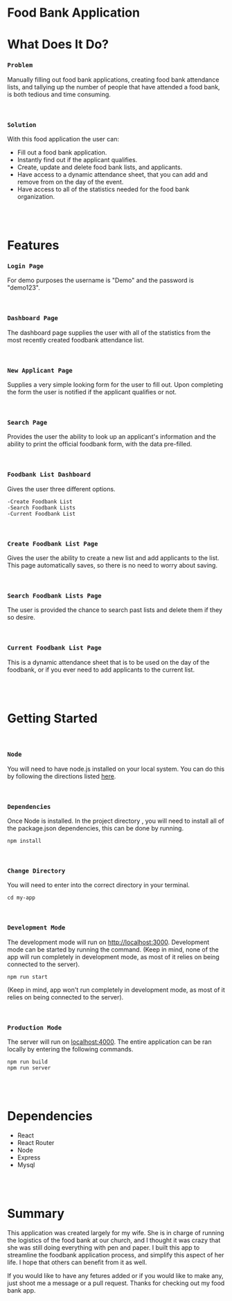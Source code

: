 # Food Bank Application

# What Does It Do?

### `Problem`
Manually filling out food bank applications, creating food bank attendance lists, and tallying up the number of people that have attended a food bank, is both tedious and time consuming.  

<br/>

### `Solution`
With this food application the user can:

- Fill out a food bank application.
- Instantly find out if the applicant qualifies.
- Create, update and delete food bank lists, and applicants.
- Have access to a dynamic attendance sheet, that you can add and remove from on the day of the event.
- Have access to all of the statistics needed for the food bank organization.
 
<br/>
<br/>

# Features

### `Login Page`
For demo purposes the username is "Demo" and the password is "demo123".

<br/>

### `Dashboard Page`
The dashboard page supplies the user with all of the statistics from the most recently created foodbank attendance list.

<br/>

### `New Applicant Page`
Supplies a very simple looking form for the user to fill out.  Upon completing the form the user is notified if the applicant qualifies or not.

<br/>

### `Search Page`
Provides the user the ability to look up an applicant's information and the ability to print the official foodbank form, with the data pre-filled.

<br/>

### `Foodbank List Dashboard`
Gives the user three different options.

    -Create Foodbank List
    -Search Foodbank Lists
    -Current Foodbank List

<br/>

### `Create Foodbank List Page`
Gives the user the ability to create a new list and add applicants to the list.  This page automatically saves, so there is no need to worry about saving.

<br/>

### `Search Foodbank Lists Page`
The user is provided the chance to search past lists and delete them if they so desire.

<br/>

### `Current Foodbank List Page`
This is a dynamic attendance sheet that is to be used on the day of the foodbank, or if you ever need to add applicants to the current list.

<br/>
<br/>

# Getting Started
<br/>

### `Node`
You will need to have node.js installed on your local system.  You can do this by following the directions listed [here](https://nodejs.org/en/).

<br/> 

### `Dependencies` 
Once Node is installed.  In the project directory , you will need to install all of the package.json dependencies, this can be done by running. 

    npm install

<br/>

### `Change Directory`
You will need to enter into the correct directory in your terminal.

    cd my-app

<br/>

### `Development Mode` 
The development mode will run on [http://localhost:3000](http://localhost:3000).  Development mode can be started by running the command.  (Keep in mind, none of the app will run completely in development mode, as most of it relies on being connected to the server).

    npm run start

(Keep in mind, app won't run completely in development mode, as most of it relies on being connected to the server).

<br/>

### `Production Mode`
The server will run on [localhost:4000](localhost:4000).  The entire application can be ran locally by entering the following commands.

    npm run build
    npm run server
<br/>
<br/>

# Dependencies

- React
- React Router
- Node
- Express
- Mysql

<br/>
<br/>

#  Summary
This application was created largely for my wife.  She is in charge of running the logistics of the food bank at our church, and I thought it was crazy that she was still doing everything with pen and paper.  I built this app to streamline the foodbank application process, and simplify this aspect of her life.  I hope that others can benefit from it as well.

If you would like to have any fetures added or if you would like to make any, just shoot me a message or a pull request.  Thanks for checking out my food bank app.